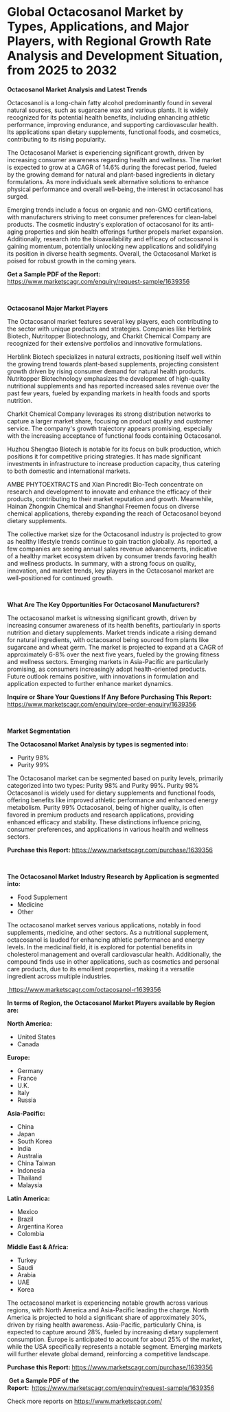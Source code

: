 <p><h1>Global Octacosanol Market by Types, Applications, and Major Players, with Regional Growth Rate Analysis and Development Situation, from 2025 to 2032</h1></p><p><strong>Octacosanol Market Analysis and Latest Trends</strong></p>
<p><p>Octacosanol is a long-chain fatty alcohol predominantly found in several natural sources, such as sugarcane wax and various plants. It is widely recognized for its potential health benefits, including enhancing athletic performance, improving endurance, and supporting cardiovascular health. Its applications span dietary supplements, functional foods, and cosmetics, contributing to its rising popularity.</p><p>The Octacosanol Market is experiencing significant growth, driven by increasing consumer awareness regarding health and wellness. The market is expected to grow at a CAGR of 14.6% during the forecast period, fueled by the growing demand for natural and plant-based ingredients in dietary formulations. As more individuals seek alternative solutions to enhance physical performance and overall well-being, the interest in octacosanol has surged.</p><p>Emerging trends include a focus on organic and non-GMO certifications, with manufacturers striving to meet consumer preferences for clean-label products. The cosmetic industry's exploration of octacosanol for its anti-aging properties and skin health offerings further propels market expansion. Additionally, research into the bioavailability and efficacy of octacosanol is gaining momentum, potentially unlocking new applications and solidifying its position in diverse health segments. Overall, the Octacosanol Market is poised for robust growth in the coming years.</p></p>
<p><strong>Get a Sample PDF of the Report:&nbsp;</strong> <a href="https://www.marketscagr.com/enquiry/request-sample/1639356?utm_campaign=1889&utm_medium=2&utm_source=Github&utm_content=ia&utm_term=30012025&utm_id=octacosanol">https://www.marketscagr.com/enquiry/request-sample/1639356</a></p>
<p>&nbsp;</p>
<p><strong>Octacosanol Major Market Players</strong></p>
<p><p>The Octacosanol market features several key players, each contributing to the sector with unique products and strategies. Companies like Herblink Biotech, Nutritopper Biotechnology, and Charkit Chemical Company are recognized for their extensive portfolios and innovative formulations.</p><p>Herblink Biotech specializes in natural extracts, positioning itself well within the growing trend towards plant-based supplements, projecting consistent growth driven by rising consumer demand for natural health products. Nutritopper Biotechnology emphasizes the development of high-quality nutritional supplements and has reported increased sales revenue over the past few years, fueled by expanding markets in health foods and sports nutrition.</p><p>Charkit Chemical Company leverages its strong distribution networks to capture a larger market share, focusing on product quality and customer service. The company's growth trajectory appears promising, especially with the increasing acceptance of functional foods containing Octacosanol.</p><p>Huzhou Shengtao Biotech is notable for its focus on bulk production, which positions it for competitive pricing strategies. It has made significant investments in infrastructure to increase production capacity, thus catering to both domestic and international markets.</p><p>AMBE PHYTOEXTRACTS and Xian Pincredit Bio-Tech concentrate on research and development to innovate and enhance the efficacy of their products, contributing to their market reputation and growth. Meanwhile, Hainan Zhongxin Chemical and Shanghai Freemen focus on diverse chemical applications, thereby expanding the reach of Octacosanol beyond dietary supplements.</p><p>The collective market size for the Octacosanol industry is projected to grow as healthy lifestyle trends continue to gain traction globally. As reported, a few companies are seeing annual sales revenue advancements, indicative of a healthy market ecosystem driven by consumer trends favoring health and wellness products. In summary, with a strong focus on quality, innovation, and market trends, key players in the Octacosanol market are well-positioned for continued growth.</p></p>
<p>&nbsp;</p>
<p><strong>What Are The Key Opportunities For Octacosanol Manufacturers?</strong></p>
<p><p>The octacosanol market is witnessing significant growth, driven by increasing consumer awareness of its health benefits, particularly in sports nutrition and dietary supplements. Market trends indicate a rising demand for natural ingredients, with octacosanol being sourced from plants like sugarcane and wheat germ. The market is projected to expand at a CAGR of approximately 6-8% over the next five years, fueled by the growing fitness and wellness sectors. Emerging markets in Asia-Pacific are particularly promising, as consumers increasingly adopt health-oriented products. Future outlook remains positive, with innovations in formulation and application expected to further enhance market dynamics.</p></p>
<p><strong>Inquire or Share Your Questions If Any Before Purchasing This Report:</strong> <a href="https://www.marketscagr.com/enquiry/pre-order-enquiry/1639356?utm_campaign=1889&utm_medium=2&utm_source=Github&utm_content=ia&utm_term=30012025&utm_id=octacosanol">https://www.marketscagr.com/enquiry/pre-order-enquiry/1639356</a></p>
<p>&nbsp;</p>
<p><strong>Market Segmentation</strong></p>
<p><strong>The Octacosanol Market Analysis by types is segmented into:</strong></p>
<p><ul><li>Purity 98%</li><li>Purity 99%</li></ul></p>
<p><p>The Octacosanol market can be segmented based on purity levels, primarily categorized into two types: Purity 98% and Purity 99%. Purity 98% Octacosanol is widely used for dietary supplements and functional foods, offering benefits like improved athletic performance and enhanced energy metabolism. Purity 99% Octacosanol, being of higher quality, is often favored in premium products and research applications, providing enhanced efficacy and stability. These distinctions influence pricing, consumer preferences, and applications in various health and wellness sectors.</p></p>
<p><strong>Purchase this Report:&nbsp;</strong><a href="https://www.marketscagr.com/purchase/1639356?utm_campaign=1889&utm_medium=2&utm_source=Github&utm_content=ia&utm_term=30012025&utm_id=octacosanol">https://www.marketscagr.com/purchase/1639356</a></p>
<p>&nbsp;</p>
<p><strong>The Octacosanol Market Industry Research by Application is segmented into:</strong></p>
<p><ul><li>Food Supplement</li><li>Medicine</li><li>Other</li></ul></p>
<p><p>The octacosanol market serves various applications, notably in food supplements, medicine, and other sectors. As a nutritional supplement, octacosanol is lauded for enhancing athletic performance and energy levels. In the medicinal field, it is explored for potential benefits in cholesterol management and overall cardiovascular health. Additionally, the compound finds use in other applications, such as cosmetics and personal care products, due to its emollient properties, making it a versatile ingredient across multiple industries.</p></p>
<p><a href="https://www.marketscagr.com/octacosanol-r1639356?utm_campaign=1889&utm_medium=2&utm_source=Github&utm_content=ia&utm_term=30012025&utm_id=octacosanol">&nbsp;https://www.marketscagr.com/octacosanol-r1639356</a></p>
<p><strong>In terms of Region, the Octacosanol Market Players available by Region are:</strong></p>
<p>
    <p> <strong> North America: </strong>
        <ul>
            <li>United States</li>
            <li>Canada</li>
        </ul>
        </p> 
    <p> <strong> Europe: </strong>
        <ul>
            <li>Germany</li>
            <li>France</li>
            <li>U.K.</li>
            <li>Italy</li>
            <li>Russia</li>
        </ul>
        </p> 
    <p> <strong> Asia-Pacific: </strong>
        <ul>
            <li>China</li>
            <li>Japan</li>
            <li>South Korea</li>
            <li>India</li>
            <li>Australia</li>
            <li>China Taiwan</li>
            <li>Indonesia</li>
            <li>Thailand</li>
            <li>Malaysia</li>
        </ul>
        </p> 
    <p> <strong> Latin America: </strong>
        <ul>
            <li>Mexico</li>
            <li>Brazil</li>
            <li>Argentina Korea</li>
            <li>Colombia</li>
        </ul>
        </p> 
    <p> <strong> Middle East & Africa: </strong>
        <ul>
            <li>Turkey</li>
            <li>Saudi</li>
            <li>Arabia</li>
            <li>UAE</li>
            <li>Korea</li>
        </ul>
    </p>
    </p>
<p><p>The octacosanol market is experiencing notable growth across various regions, with North America and Asia-Pacific leading the charge. North America is projected to hold a significant share of approximately 30%, driven by rising health awareness. Asia-Pacific, particularly China, is expected to capture around 28%, fueled by increasing dietary supplement consumption. Europe is anticipated to account for about 25% of the market, while the USA specifically represents a notable segment. Emerging markets will further elevate global demand, reinforcing a competitive landscape.</p></p>
<p><strong>Purchase this Report: </strong><a href="https://www.marketscagr.com/purchase/1639356?utm_campaign=1889&utm_medium=2&utm_source=Github&utm_content=ia&utm_term=30012025&utm_id=octacosanol">https://www.marketscagr.com/purchase/1639356</a></p>
<p>&nbsp;<strong>Get a Sample PDF of the Report:&nbsp;&nbsp;</strong><a href="https://www.marketscagr.com/enquiry/request-sample/1639356?utm_campaign=1889&utm_medium=2&utm_source=Github&utm_content=ia&utm_term=30012025&utm_id=octacosanol">https://www.marketscagr.com/enquiry/request-sample/1639356</a></p>
<p><strong></strong></p>
<p>Check more reports on <a href="https://www.marketscagr.com/?utm_campaign=1889&utm_medium=2&utm_source=Github&utm_content=ia&utm_term=30012025&utm_id=octacosanol">https://www.marketscagr.com/</a></p>